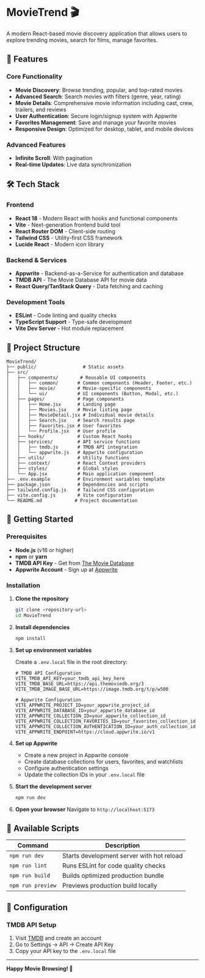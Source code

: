 # MovieTrend 🎬

A modern React-based movie discovery application that allows users to explore trending movies, search for films, manage favorites.

## 🌟 Features

### Core Functionality
- **Movie Discovery**: Browse trending, popular, and top-rated movies
- **Advanced Search**: Search movies with filters (genre, year, rating)
- **Movie Details**: Comprehensive movie information including cast, crew, trailers, and reviews
- **User Authentication**: Secure login/signup system with Appwrite
- **Favorites Management**: Save and manage your favorite movies
- **Responsive Design**: Optimized for desktop, tablet, and mobile devices

### Advanced Features
- **Infinite Scroll**: With pagination
- **Real-time Updates**: Live data synchronization

## 🛠️ Tech Stack

### Frontend
- **React 18** - Modern React with hooks and functional components
- **Vite** - Next-generation frontend build tool
- **React Router DOM** - Client-side routing
- **Tailwind CSS** - Utility-first CSS framework
- **Lucide React** - Modern icon library

### Backend & Services
- **Appwrite** - Backend-as-a-Service for authentication and database
- **TMDB API** - The Movie Database API for movie data
- **React Query/TanStack Query** - Data fetching and caching

### Development Tools
- **ESLint** - Code linting and quality checks
- **TypeScript Support** - Type-safe development
- **Vite Dev Server** - Hot module replacement

## 📁 Project Structure

```
MovieTrend/
├── public/                 # Static assets
├── src/
│   ├── components/        # Reusable UI components
│   │   ├── common/       # Common components (Header, Footer, etc.)
│   │   ├── movie/        # Movie-specific components
│   │   └── ui/           # UI components (Button, Modal, etc.)
│   ├── pages/            # Page components
│   │   ├── Home.jsx      # Landing page
│   │   ├── Movies.jsx    # Movie listing page
│   │   ├── MovieDetail.jsx # Individual movie details
│   │   ├── Search.jsx    # Search results page
│   │   ├── Favorites.jsx # User favorites
│   │   └── Profile.jsx   # User profile
│   ├── hooks/            # Custom React hooks
│   ├── services/         # API service functions
│   │   ├── tmdb.js       # TMDB API integration
│   │   └── appwrite.js   # Appwrite configuration
│   ├── utils/            # Utility functions
│   ├── context/          # React Context providers
│   ├── styles/           # Global styles
│   └── App.jsx           # Main application component
├── .env.example          # Environment variables template
├── package.json          # Dependencies and scripts
├── tailwind.config.js    # Tailwind CSS configuration
├── vite.config.js        # Vite configuration
└── README.md            # Project documentation
```

## 🚀 Getting Started

### Prerequisites
- **Node.js** (v16 or higher)
- **npm** or **yarn**
- **TMDB API Key** - Get from [The Movie Database](https://www.themoviedb.org/settings/api)
- **Appwrite Account** - Sign up at [Appwrite](https://appwrite.io/)

### Installation

1. **Clone the repository**
   ```bash
   git clone <repository-url>
   cd MovieTrend
   ```

2. **Install dependencies**
   ```bash
   npm install
   ```

3. **Set up environment variables**
   
   Create a `.env.local` file in the root directory:
   ```env
   # TMDB API Configuration
   VITE_TMDB_API_KEY=your_tmdb_api_key_here
   VITE_TMDB_BASE_URL=https://api.themoviedb.org/3
   VITE_TMDB_IMAGE_BASE_URL=https://image.tmdb.org/t/p/w500

   # Appwrite Configuration
   VITE_APPWRITE_PROJECT_ID=your_appwrite_project_id
   VITE_APPWRITE_DATABASE_ID=your_appwrite_database_id
   VITE_APPWRITE_COLLECTION_ID=your_appwrite_collection_id
   VITE_APPWRITE_COLLECTION_FAVORITES_ID=your_favorites_collection_id
   VITE_APPWRITE_COLLECTION_AUTHENTICATION_ID=your_auth_collection_id
   VITE_APPWRITE_ENDPOINT=https://cloud.appwrite.io/v1
   ```

4. **Set up Appwrite**
   - Create a new project in Appwrite console
   - Create database collections for users, favorites, and watchlists
   - Configure authentication settings
   - Update the collection IDs in your `.env.local` file

5. **Start the development server**
   ```bash
   npm run dev
   ```

6. **Open your browser**
   Navigate to `http://localhost:5173`

## 📜 Available Scripts

| Command | Description |
|---------|-------------|
| `npm run dev` | Starts development server with hot reload |
| `npm run lint` | Runs ESLint for code quality checks |
| `npm run build` | Builds optimized production bundle |
| `npm run preview` | Previews production build locally |


## 🔧 Configuration

### TMDB API Setup
1. Visit [TMDB](https://www.themoviedb.org/) and create an account
2. Go to Settings → API → Create API Key
3. Copy your API key to the `.env.local` file


---

**Happy Movie Browsing! 🍿**
